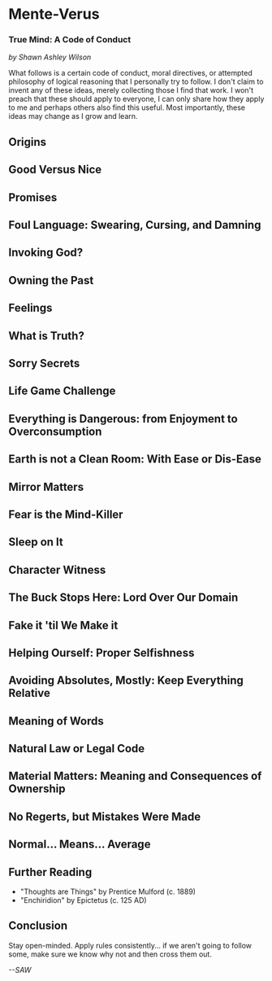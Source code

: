 # Mente-Verus
### True Mind: A Code of Conduct
*by Shawn Ashley Wilson*

What follows is a certain code of conduct, moral directives, or attempted philosophy of logical reasoning that I personally try to follow. I don't claim to invent any of these ideas, merely collecting those I find that work. I won't preach that these should apply to everyone, I can only share how they apply to me and perhaps others also find this useful. Most importantly, these ideas may change as I grow and learn.

## Origins

## Good Versus Nice

## Promises

## Foul Language: Swearing, Cursing, and Damning

## Invoking God?

## Owning the Past

## Feelings

## What is Truth?

## Sorry Secrets

## Life Game Challenge

## Everything is Dangerous: from Enjoyment to Overconsumption

## Earth is not a Clean Room: With Ease or Dis-Ease

## Mirror Matters

## Fear is the Mind-Killer

## Sleep on It

## Character Witness

## The Buck Stops Here: Lord Over Our Domain

## Fake it 'til We Make it

## Helping Ourself: Proper Selfishness

## Avoiding Absolutes, Mostly: Keep Everything Relative

## Meaning of Words

## Natural Law or Legal Code

## Material Matters: Meaning and Consequences of Ownership

## No Regerts, but Mistakes Were Made

## Normal... Means... Average

## Further Reading

- "Thoughts are Things" by Prentice Mulford (c. 1889)
- "Enchiridion" by Epictetus (c. 125 AD)

## Conclusion

Stay open-minded. Apply rules consistently... if we aren't going to follow some, make sure we know why not and then cross them out.

*--SAW*

